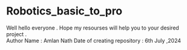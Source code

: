 # Robotics_basic_to_pro
Well hello everyone . Hope my resourses will help you to your desired project .
<br>
Author Name : Amlan Nath
Date of creating repository : 6th July ,2024
